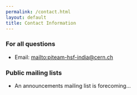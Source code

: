 ```yaml
---
permalink: /contact.html
layout: default
title: Contact Information
---
```


### For all questions
  * Email: <mailto:piteam-hsf-india@cern.ch>

### Public mailing lists
  * An announcements mailing list is forecoming...
  